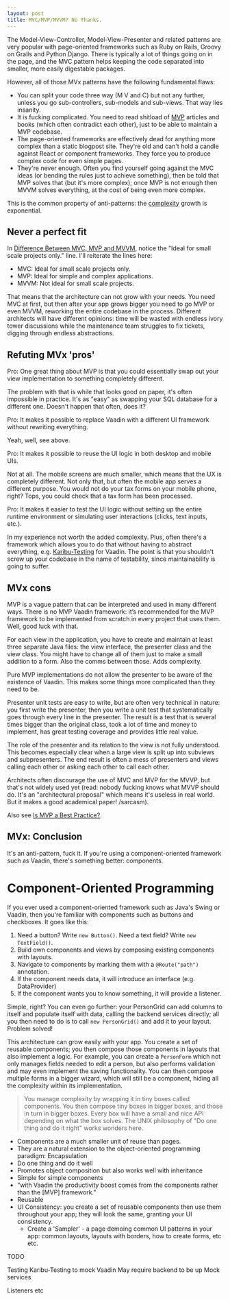 ```yaml
---
layout: post
title: MVC/MVP/MVVM? No Thanks.
---
```


The Model-View-Controller, Model-View-Presenter and related patterns are very
popular with page-oriented frameworks such as Ruby on Rails, Groovy on Grails
and Python Django. There is typically a lot of things going on in the page, and
the MVC pattern helps keeping the code separated into smaller, more easily
digestable packages.

However, all of those MVx patterns have the following fundamental flaws:

* You can split your code three way (M V and C) but not any further, unless you
  go sub-controllers, sub-models and sub-views. That way lies insanity.
* It is fucking complicated. You need to read shitload of [MVP](https://en.wikipedia.org/wiki/Model%E2%80%93view%E2%80%93controller)
  articles and books (which often contradict each other), just to be able to
  maintain a MVP codebase.
* The page-oriented frameworks are effectively dead for anything more complex than
  a static blogpost site. They're old and can't hold a candle
  against React or component frameworks. They force you to produce complex code
  for even simple pages.
* They're never enough. Often you find yourself going against the MVC ideas (or bending
  the rules just to achieve something), then be told that MVP solves that (but it's more complex);
  once MVP is not enough then MVVM solves everything, at the cost of being even more complex.

This is the common property of anti-patterns: the [complexity](../on-complexity/) growth is exponential.

## Never a perfect fit

In [Difference Between MVC, MVP and MVVM](https://www.geeksforgeeks.org/difference-between-mvc-mvp-and-mvvm-architecture-pattern-in-android/),
notice the "Ideal for small scale projects only." line. I'll reiterate the lines here:

* MVC: Ideal for small scale projects only.
* MVP: Ideal for simple and complex applications.
* MVVM: Not ideal for small scale projects.

That means that the architecture can not grow with your needs. You need MVC at first,
but then after your app grows bigger you need to go MVP or even MVVM, reworking the
entire codebase in the process. Different architects will have different opinions:
time will be wasted with endless ivory tower discussions while the maintenance team
struggles to fix tickets, digging through endless abstractions.

## Refuting MVx 'pros'

Pro: One great thing about MVP is that you could essentially swap out your view
implementation to something completely different.

The problem with that is while that
looks good on paper, it's often impossible in practice. It's as "easy" as swapping your
SQL database for a different one. Doesn't happen that often, does it?

Pro: It makes it possible to replace Vaadin with a different UI framework without rewriting everything.

Yeah, well, see above.

Pro: It makes it possible to reuse the UI logic in both desktop and mobile UIs.

Not at all. The mobile screens are much smaller, which means that the UX is completely different.
Not only that, but often the mobile app serves a different purpose. You would not
do your tax forms on your mobile phone, right? Tops, you could check that a tax form has been processed.

Pro: It makes it easier to test the UI logic without setting up the entire runtime
environment or simulating user interactions (clicks, text inputs, etc.).

In my experience not worth the added complexity. Plus, often there's a framework which
allows you to do that without having to abstract everything, e.g. [Karibu-Testing](https://github.com/mvysny/karibu-testing/) for
Vaadin. The point is that you shouldn't screw up your codebase in the name of testability,
since maintainability is going to suffer.

## MVx cons

MVP is a vague pattern that can be interpreted and used in many different ways.
There is no MVP Vaadin framework: it’s recommended for the MVP framework to be
implemented from scratch in every project that uses them. Well, good luck with that.

For each view in the application, you have to create and maintain at least three separate Java files:
the view interface, the presenter class and the view class. You might have to change all
of them just to make a small addition to a form.
Also the comms between those. Adds complexity.

Pure MVP implementations do not allow the presenter to be aware of the existence of Vaadin.
This makes some things more complicated than they need to be.

Presenter unit tests are easy to write, but are often very technical in nature:
you first write the presenter, then you write a unit test that systematically goes through every
line in the presenter. The result is a test that is several times bigger
than the original class, took a lot of time and money to implement,
has great testing coverage and provides little real value.

The role of the presenter and its relation to the view is not fully understood.
This becomes especially clear when a large view is split up into subviews and subpresenters.
The end result is often a mess of presenters and views calling each other or asking each other to call each other.

Architects often discourage the use of MVC and MVP for the MVVP, but that's not widely used yet
(read: nobody fucking knows what MVVP should do. It's an "architectural proposal"
which means it's useless in real world. But it makes a good academical paper! /sarcasm).

Also see [Is MVP a Best Practice?](https://vaadin.com/blog/is-mvp-a-best-practice-).

## MVx: Conclusion

It's an anti-pattern, fuck it. If you're using a component-oriented framework
such as Vaadin, there's something better: components.

# Component-Oriented Programming

If you ever used a component-oriented framework such as Java's Swing or Vaadin,
then you're familiar with components such as buttons and checkboxes. It goes like this:

1. Need a button? Write `new Button()`. Need a text field? Write `new TextField()`.
2. Build own components and views by composing existing components with layouts.
3. Navigate to components by marking them with a `@Route("path")` annotation.
4. If the component needs data, it will introduce an interface (e.g. DataProvider)
5. If the component wants you to know something, it will provide a listener.

Simple, right? You can even go further: your PersonGrid can add columns to itself
and populate itself with data, calling the backend services directly; all you
then need to do is to call `new PersonGrid()` and add it to your layout. Problem solved!

This architecture can grow easily with your app. You create a set of reusable components;
you then compose those components in layouts that also implement a logic. For example,
you can create a `PersonForm` which not only manages fields needed to edit a person,
but also performs validation and may even implement the saving functionality. You can
then compose multiple forms in a bigger wizard, which will still be a component,
hiding all the complexity within its implementation.

> You manage complexity by wrapping it in tiny boxes called components. You then
> compose tiny boxes in bigger boxes, and those in turn in bigger boxes. Every box
> will have a small and nice API depending on what the box solves. The UNIX
> philosophy of "Do one thing and do it right" works wonders here.

* Components are a much smaller unit of reuse than pages.
* They are a natural extension to the object-oriented programming paradigm: Encapsulation
* Do one thing and do it well
* Promotes object composition but also works well with inheritance
* Simple for simple components
* “with Vaadin the productivity boost comes from the components rather than the [MVP] framework.”
* Reusable
* UI Consistency: you create a set of reusable components then use them throughout your app;
  they will look the same, granting your UI consistency.
  * Create a 'Sampler' - a page demoing common UI patterns in your app: common layouts, layouts with
    borders, how to create forms, etc etc.

TODO

Testing
Karibu-Testing to mock Vaadin
May require backend to be up
Mock services

Listeners etc
